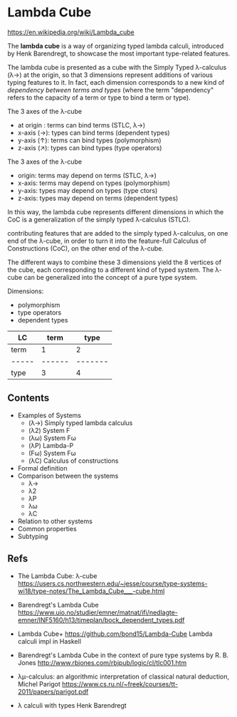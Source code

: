 # Lambda Cube

https://en.wikipedia.org/wiki/Lambda_cube

The **lambda cube** is a way of organizing typed lambda calculi, introduced by Henk Barendregt, to showcase the most important type-related features.

The lambda cube is presented as a cube with the Simply Typed λ-calculus (λ→) at the origin, so that 3 dimensions represent additions of various typing features to it. In fact, each dimension corresponds to a new kind of *dependency between terms and types* (where the term "dependency" refers to the capacity of a term or type to bind a term or type).

The 3 axes of the λ-cube
- at origin : terms can bind terms (STLC, λ→)
- x-axis (→): types can bind terms (dependent types)
- y-axis (↑): terms can bind types (polymorphism)
- z-axis (↗): types can bind types (type operators)


The 3 axes of the λ-cube
- origin: terms may depend on terms (STLC, λ→)
- x-axis: terms may depend on types (polymorphism)
- y-axis: types may depend on types (type ctors)
- z-axis: types may depend on terms (dependent types)


In this way, the lambda cube represents different dimensions in which the CoC is a generalization of the simply typed λ-calculus (STLC). 


contributing features that are added to the simply typed λ-calculus, on one end of the λ-cube, in order to turn it into the feature-full Calculus of Constructions (CoC), on the other end of the λ-cube.



The different ways to combine these 3 dimensions yield the 8 vertices of the cube, each corresponding to a different kind of typed system. The λ-cube can be generalized into the concept of a pure type system.

Dimensions:
- polymorphism
- type operators
- dependent types


LC   | term | type  |
-----|------|-------|
term |  1   |   2   |
-----|------|-------|
type |  3   |   4   |


## Contents

- Examples of Systems
  - (λ→) Simply typed lambda calculus
  - (λ2) System F
  - (λω) System Fω
  - (λP) Lambda-P
  - (Fω) System Fω
  - (λC) Calculus of constructions
- Formal definition
- Comparison between the systems
  - λ→
  - λ2
  - λP
  - λω
  - λC
- Relation to other systems
- Common properties
- Subtyping



## Refs

* The Lambda Cube: λ-cube
https://users.cs.northwestern.edu/~jesse/course/type-systems-wi18/type-notes/The_Lambda_Cube___-cube.html

* Barendregt's Lambda Cube
https://www.uio.no/studier/emner/matnat/ifi/nedlagte-emner/INF5160/h13/timeplan/bock_dependent_types.pdf

* Lambda Cube+
https://github.com/bond15/Lambda-Cube
Lambda calculi impl in Haskell

* Barendregt's Lambda Cube in the context of pure type systems by R. B. Jones
http://www.rbjones.com/rbjpub/logic/cl/tlc001.htm

* λμ-calculus: an algorithmic interpretation of classical natural deduction, Michel Parigot
https://www.cs.ru.nl/~freek/courses/tt-2011/papers/parigot.pdf

* λ calculi with types
Henk Barendregt
